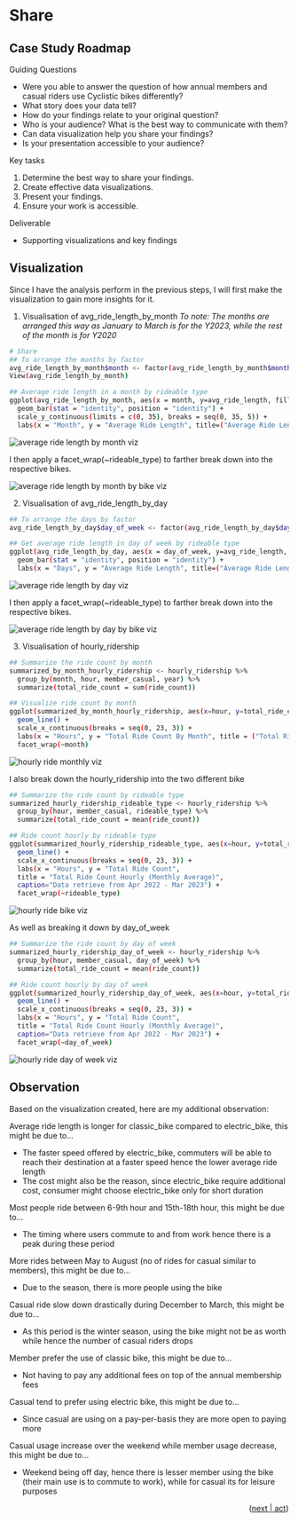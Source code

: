 <!-- SHARE -->
# Share

## Case Study Roadmap
Guiding Questions
-  Were you able to answer the question of how annual members and casual riders use Cyclistic bikes differently? 
- What story does your data tell? 
- How do your findings relate to your original question?
- Who is your audience? What is the best way to communicate with them? 
- Can data visualization help you share your findings? 
- Is your presentation accessible to your audience?

Key tasks
1. Determine the best way to share your findings.
2. Create effective data visualizations.
3. Present your findings.
4. Ensure your work is accessible.

Deliverable
- Supporting visualizations and key findings

## Visualization

Since I have the analysis perform in the previous steps, I will first make the visualization to gain more insights for it.

1. Visualisation of avg_ride_length_by_month
_To note: The months are arranged this way as January to March is for the Y2023, while the rest of the month is for Y2020_
```sh
# Share
## To arrange the months by factor
avg_ride_length_by_month$month <- factor(avg_ride_length_by_month$month, levels = c("4","5","6","7","8","9","10","11","12","1","2","3"))
View(avg_ride_length_by_month)

## Average ride length in a month by rideable type
ggplot(avg_ride_length_by_month, aes(x = month, y=avg_ride_length, fill=member_casual)) +
  geom_bar(stat = "identity", position = "identity") +
  scale_y_continuous(limits = c(0, 35), breaks = seq(0, 35, 5)) +
  labs(x = "Month", y = "Average Ride Length", title=("Average Ride Length by Month"))
```

![average ride length by month viz](https://github.com/brucewzj99/data-analytics-casestudy/tree/main/Images/average_ride_length_by_month_viz.png)

I then apply a facet_wrap(~rideable_type) to farther break down into the respective bikes.

![average ride length by month by bike viz](https://github.com/brucewzj99/data-analytics-casestudy/tree/main/Images/average_ride_length_by_month_bike_viz.png)

2. Visualisation of avg_ride_length_by_day
```sh
## To arrange the days by factor
avg_ride_length_by_day$day_of_week <- factor(avg_ride_length_by_day$day_of_week, levels = c("Monday", "Tuesday", "Wednesday", "Thursday", "Friday", "Saturday", "Sunday"))

## Get average ride length in day of week by rideable type
ggplot(avg_ride_length_by_day, aes(x = day_of_week, y=avg_ride_length, fill=member_casual)) +
  geom_bar(stat = "identity", position = "identity") +
  labs(x = "Days", y = "Average Ride Length", title=("Average Ride Length by Days In a Week"))
```
![average ride length by day viz](https://github.com/brucewzj99/data-analytics-casestudy/tree/main/Images/average_ride_length_by_day_viz.png)

I then apply a facet_wrap(~rideable_type) to farther break down into the respective bikes.

![average ride length by day by bike viz](https://github.com/brucewzj99/data-analytics-casestudy/tree/main/Images/average_ride_length_by_day_bike_viz.png)

3. Visualisation of hourly_ridership
```sh
## Summarize the ride count by month
summarized_by_month_hourly_ridership <- hourly_ridership %>%
  group_by(month, hour, member_casual, year) %>%
  summarize(total_ride_count = sum(ride_count))

## Visualize ride count by month
ggplot(summarized_by_month_hourly_ridership, aes(x=hour, y=total_ride_count, color=member_casual)) +
  geom_line() +
  scale_x_continuous(breaks = seq(0, 23, 3)) +
  labs(x = "Hours", y = "Total Ride Count By Month", title = ("Total Ride Count Hourly By Month"))+
  facet_wrap(~month)
```

![hourly ride monthly viz](https://github.com/brucewzj99/data-analytics-casestudy/tree/main/Images/hourly_ride_monthly_viz.png)

I also break down the hourly_ridership into the two different bike
```sh
## Summarize the ride count by rideable type
summarized_hourly_ridership_rideable_type <- hourly_ridership %>%
  group_by(hour, member_casual, rideable_type) %>%
  summarize(total_ride_count = mean(ride_count))

## Ride count hourly by rideable type
ggplot(summarized_hourly_ridership_rideable_type, aes(x=hour, y=total_ride_count, color=member_casual)) +
  geom_line() +
  scale_x_continuous(breaks = seq(0, 23, 3)) +
  labs(x = "Hours", y = "Total Ride Count", 
  title = "Total Ride Count Hourly (Monthly Average)", 
  caption="Data retrieve from Apr 2022 - Mar 2023") +
  facet_wrap(~rideable_type)
```
![hourly ride bike viz](https://github.com/brucewzj99/data-analytics-casestudy/tree/main/Images/hourly_ride_bike_viz.png)

As well as breaking it down by day_of_week
```sh
## Summarize the ride count by day of week
summarized_hourly_ridership_day_of_week <- hourly_ridership %>%
  group_by(hour, member_casual, day_of_week) %>%
  summarize(total_ride_count = mean(ride_count))

## Ride count hourly by day of week
ggplot(summarized_hourly_ridership_day_of_week, aes(x=hour, y=total_ride_count, color=member_casual)) +
  geom_line() +
  scale_x_continuous(breaks = seq(0, 23, 3)) +
  labs(x = "Hours", y = "Total Ride Count", 
  title = "Total Ride Count Hourly (Monthly Average)", 
  caption="Data retrieve from Apr 2022 - Mar 2023") +
  facet_wrap(~day_of_week)
```
![hourly ride day of week viz](https://github.com/brucewzj99/data-analytics-casestudy/tree/main/Images/hourly_ride_day_of_week_viz.png)

## Observation

Based on the visualization created, here are my additional observation:

Average ride length is longer for classic_bike compared to electric_bike, this might be due to...
- The faster speed offered by electric_bike, commuters will be able to reach their destination at a faster speed hence the lower average ride length
- The cost might also be the reason, since electric_bike require additional cost, consumer might choose electric_bike only for short duration

Most people ride between 6-9th hour and 15th-18th hour, this might be due to...
- The timing where users commute to and from work hence there is a peak during these period

More rides between May to August (no of rides for casual similar to members), this might be due to...
- Due to the season, there is more people using the bike

Casual ride slow down drastically during December to March, this might be due to...
- As this period is the winter season, using the bike might not be as worth while hence the number of casual riders drops

Member prefer the use of classic bike, this might be due to...
- Not having to pay any additional fees on top of the annual membership fees

Casual tend to prefer using electric bike, this might be due to...
- Since casual are using on a pay-per-basis they are more open to paying more

Casual usage increase over the weekend while member usage decrease, this might be due to...
- Weekend being off day, hence there is lesser member using the bike (their main use is to commute to work), while for casual its for leisure purposes

<p align="right">(<a href="https://github.com/brucewzj99/data-analytics-casestudy/tree/main/act">next | act</a>)</p>